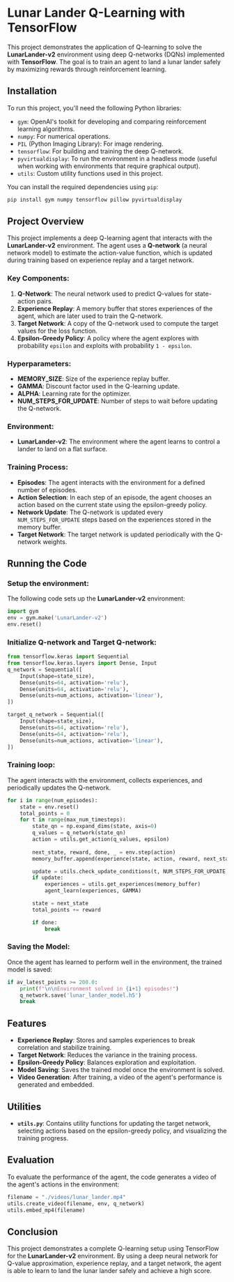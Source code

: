 # Lunar Lander Q-Learning with TensorFlow

This project demonstrates the application of Q-learning to solve the **LunarLander-v2** environment using deep Q-networks (DQNs) implemented with **TensorFlow**. The goal is to train an agent to land a lunar lander safely by maximizing rewards through reinforcement learning.

## Installation

To run this project, you'll need the following Python libraries:

- `gym`: OpenAI's toolkit for developing and comparing reinforcement learning algorithms.
- `numpy`: For numerical operations.
- `PIL` (Python Imaging Library): For image rendering.
- `tensorflow`: For building and training the deep Q-network.
- `pyvirtualdisplay`: To run the environment in a headless mode (useful when working with environments that require graphical output).
- `utils`: Custom utility functions used in this project.

You can install the required dependencies using `pip`:

```bash
pip install gym numpy tensorflow pillow pyvirtualdisplay
```

## Project Overview

This project implements a deep Q-learning agent that interacts with the **LunarLander-v2** environment. The agent uses a **Q-network** (a neural network model) to estimate the action-value function, which is updated during training based on experience replay and a target network.

### Key Components:
1. **Q-Network**: The neural network used to predict Q-values for state-action pairs.
2. **Experience Replay**: A memory buffer that stores experiences of the agent, which are later used to train the Q-network.
3. **Target Network**: A copy of the Q-network used to compute the target values for the loss function.
4. **Epsilon-Greedy Policy**: A policy where the agent explores with probability `epsilon` and exploits with probability `1 - epsilon`.

### Hyperparameters:
- **MEMORY_SIZE**: Size of the experience replay buffer.
- **GAMMA**: Discount factor used in the Q-learning update.
- **ALPHA**: Learning rate for the optimizer.
- **NUM_STEPS_FOR_UPDATE**: Number of steps to wait before updating the Q-network.

### Environment:
- **LunarLander-v2**: The environment where the agent learns to control a lander to land on a flat surface.

### Training Process:
- **Episodes**: The agent interacts with the environment for a defined number of episodes.
- **Action Selection**: In each step of an episode, the agent chooses an action based on the current state using the epsilon-greedy policy.
- **Network Update**: The Q-network is updated every `NUM_STEPS_FOR_UPDATE` steps based on the experiences stored in the memory buffer.
- **Target Network**: The target network is updated periodically with the Q-network weights.
  
## Running the Code

### Setup the environment:

The following code sets up the **LunarLander-v2** environment:

```python
import gym
env = gym.make('LunarLander-v2')
env.reset()
```

### Initialize Q-network and Target Q-network:

```python
from tensorflow.keras import Sequential
from tensorflow.keras.layers import Dense, Input
q_network = Sequential([
    Input(shape=state_size),
    Dense(units=64, activation='relu'),
    Dense(units=64, activation='relu'),
    Dense(units=num_actions, activation='linear'),
])

target_q_network = Sequential([
    Input(shape=state_size),
    Dense(units=64, activation='relu'),
    Dense(units=64, activation='relu'),
    Dense(units=num_actions, activation='linear'),
])
```

### Training loop:
The agent interacts with the environment, collects experiences, and periodically updates the Q-network.

```python
for i in range(num_episodes):
    state = env.reset()
    total_points = 0
    for t in range(max_num_timesteps):
        state_qn = np.expand_dims(state, axis=0)
        q_values = q_network(state_qn)
        action = utils.get_action(q_values, epsilon)
        
        next_state, reward, done, _ = env.step(action)
        memory_buffer.append(experience(state, action, reward, next_state, done))

        update = utils.check_update_conditions(t, NUM_STEPS_FOR_UPDATE, memory_buffer)
        if update:
            experiences = utils.get_experiences(memory_buffer)
            agent_learn(experiences, GAMMA)

        state = next_state
        total_points += reward

        if done:
            break
```

### Saving the Model:
Once the agent has learned to perform well in the environment, the trained model is saved:

```python
if av_latest_points >= 200.0:
    print(f"\n\nEnvironment solved in {i+1} episodes!")
    q_network.save('lunar_lander_model.h5')
    break
```

## Features

- **Experience Replay**: Stores and samples experiences to break correlation and stabilize training.
- **Target Network**: Reduces the variance in the training process.
- **Epsilon-Greedy Policy**: Balances exploration and exploitation.
- **Model Saving**: Saves the trained model once the environment is solved.
- **Video Generation**: After training, a video of the agent's performance is generated and embedded.

## Utilities

- **`utils.py`**: Contains utility functions for updating the target network, selecting actions based on the epsilon-greedy policy, and visualizing the training progress.
  
## Evaluation

To evaluate the performance of the agent, the code generates a video of the agent's actions in the environment:

```python
filename = "./videos/lunar_lander.mp4"
utils.create_video(filename, env, q_network)
utils.embed_mp4(filename)
```

## Conclusion

This project demonstrates a complete Q-learning setup using TensorFlow for the **LunarLander-v2** environment. By using a deep neural network for Q-value approximation, experience replay, and a target network, the agent is able to learn to land the lunar lander safely and achieve a high score.

